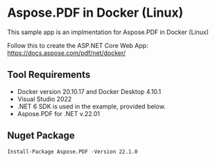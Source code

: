 # Aspose.PDF in Docker (Linux)

This sample app is an implmentation for Aspose.PDF in Docker (Linux)

Follow this to create the ASP.NET Core Web App: https://docs.aspose.com/pdf/net/docker/

## Tool Requirements
- Docker version 20.10.17 and Docker Desktop 4.10.1
- Visual Studio 2022
- .NET 6 SDK is used in the example, provided below.
- Aspose.PDF for .NET v.22.01

## Nuget Package
```
Install-Package Aspose.PDF -Version 22.1.0
```